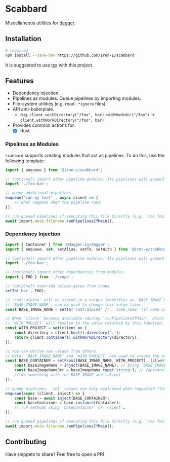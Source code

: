 # Scabbard

Miscellaneous utilities for [dagger].

## Installation

```sh
# required
npm install --save-dev https://github.com/Iron-E/scabbard
```

It is suggested to use [tsx] with this project.

## Features

* Dependency injection.
* Pipelines as modules. Queue pipelines by importing modules.
* File-system utilities (e.g. read `.*ignore` files).
* API anti-boilerplate.
	* e.g. `client.withDirectory("/foo", bar).withWorkdir("/foo")` -> `client.withWorkDirectory("/foo", bar)`
* Provides common actions for:
	* [x] Rust

### Pipelines as Modules

`scabbard` supports creating modules that act as pipelines. To do this, use the following template:

```typescript
import { enqueue } from '@iron-e/scabbard';

// (optional) import other pipeline modules. Its pipelines will queued
import './foo-bar';

// queue additional pipelines
enqueue('run my test' , async client => {
	// what happens when the pipeline runs
});

// run queued pipelines if executing this file directly (e.g. `tsx foo.ts`)
await import.meta.filename.runPipelinesIfMain();
```

### Dependency Injection

```typescript
import { Container } from '@dagger.io/dagger';
import { enqueue, set, setAlias, setTo, setWith } from '@iron-e/scabbard';

// (optional) import other pipeline modules. Its pipelines will queued
import './foo-bar';

// (optional) import other dependencies from modules
import { FOO } from './scope';

// (optional) override values given from scope
setTo('bar', FOO);

// 'rust:alpine' will be stored in a unique identifier as `BASE_IMAGE_NAME`.
// `BASE_IMAGE_NAME`, can be used to change this value later.
const BASE_IMAGE_NAME = setTo('rust:alpine' /*, 'some_name' (if name is not given, it will be generated) */);

// When `client` becomes available (during `runPipelinesIfMain`, which runs dagger's `connect`)
// `WITH_PROJECT` will resolve to the value returned by this function.
const WITH_PROJECT = set(client => {
	const directory = client.host().directory('.');
	return client.container().withWorkDirectory(directory);
});

// You can derive new values from others.
// Here, `BASE_IMAGE_NAME` and `WITH_PROJECT` are used to create the base container for the pipeline
const BASE_CONTAINER = setFrom([BASE_IMAGE_NAME, WITH_PROJECT], (client, inject) => {
	const baseImageName = inject(BASE_IMAGE_NAME); // bring `BASE_IMAGE_NAME` into scope
	const baseImageNameStr = baseImageName.type('string'); // (optional) assert its type
	// do something with the BASE_IMAGE and `client`
});

// queue pipelines. `set` values are only evaluated when requested (thus `async` during `enqueue`)
enqueue(async (client, inject) => {
	const base = await inject(BASE_CONTAINER);
	const baseContainer = base.instance(Container);
	// run methods using `baseContainer` or `client`…
});

// run queued pipelines if executing this file directly (e.g. `tsx foo.ts`)
await import.meta.filename.runPipelinesIfMain();
```

## Contributing

Have snippets to share? Feel free to open a PR!

[dagger]: https://github.com/dagger/dagger
[tsx]: https://github.com/privatenumber/tsx
